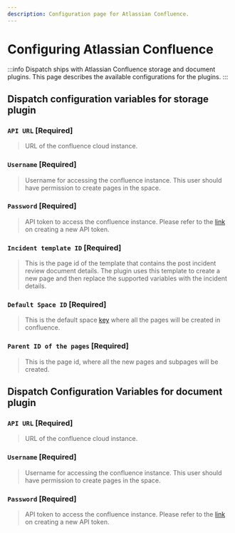 ```yaml
---
description: Configuration page for Atlassian Confluence.
---
```


# Configuring Atlassian Confluence

:::info
Dispatch ships with Atlassian Confluence storage and document plugins. This page describes the available configurations for the plugins.
:::

## Dispatch configuration variables for storage plugin

### `API URL` \[Required\]

> URL of the confluence cloud instance.

### `Username` \[Required\]

> Username for accessing the confluence instance. This user should have permission to create pages in the space.

### `Password` \[Required\]

> API token to access the confluence instance. Please refer to the [link](https://support.atlassian.com/atlassian-account/docs/manage-api-tokens-for-your-atlassian-account/) on creating a new API token.

### `Incident template ID` \[Required\]

> This is the page id of the template that contains the post incident review document details. The plugin uses this template to create a new page and then replace the supported variables with the incident details.

### `Default Space ID` \[Required\]

> This is the default space [key](https://confluence.atlassian.com/doc/space-keys-829076188.html) where all the pages will be created in confluence.

### `Parent ID of the pages` \[Required\]

> This is the page id, where all the new pages and subpages will be created.

## Dispatch Configuration Variables for document plugin

### `API URL` \[Required\]

> URL of the confluence cloud instance.

### `Username` \[Required\]

> Username for accessing the confluence instance. This user should have permission to create pages in the space.

### `Password` \[Required\]

> API token to access the confluence instance. Please refer to the [link](https://support.atlassian.com/atlassian-account/docs/manage-api-tokens-for-your-atlassian-account/) on creating a new API token.
